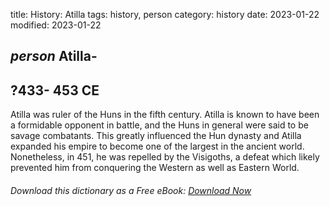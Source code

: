 title: History: Atilla
tags: history, person
category: history
date: 2023-01-22
modified: 2023-01-22

## _person_  Atilla-
  ?433-
453 CE
-
Atilla was ruler of the Huns in
the fifth century.  Atilla is known to have been a formidable opponent in
battle, and the Huns in general were said to be savage combatants.
This greatly influenced the Hun dynasty and Atilla expanded his empire
to become one of the largest in the ancient world.  Nonetheless, in
451, he was repelled by the Visigoths, a defeat which likely prevented
him from conquering the Western as well as Eastern World.


###### Download *this* dictionary as a Free eBook: [Download Now]({static}static/SerfHistoryDictionary.pdf)

